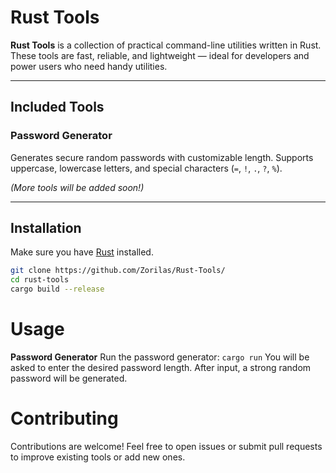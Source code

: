 # Rust Tools

**Rust Tools** is a collection of practical command-line utilities written in Rust. These tools are fast, reliable, and lightweight — ideal for developers and power users who need handy utilities.

---

## Included Tools

### Password Generator

Generates secure random passwords with customizable length. Supports uppercase, lowercase letters, and special characters (`=`, `!`, `.`, `?`, `%`).

*(More tools will be added soon!)*

---

## Installation

Make sure you have [Rust](https://www.rust-lang.org/tools/install) installed.

```bash
git clone https://github.com/Zorilas/Rust-Tools/
cd rust-tools
cargo build --release
```

# Usage

**Password Generator**
Run the password generator:
`cargo run`
You will be asked to enter the desired password length. After input, a strong random password will be generated.

# Contributing
Contributions are welcome!
Feel free to open issues or submit pull requests to improve existing tools or add new ones.
